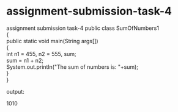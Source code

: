 # assignment-submission-task-4
assignment submission task-4
public class SumOfNumbers1  
{  
public static void main(String args[])   
{  
int n1 = 455, n2 = 555, sum;  
sum = n1 + n2;  
System.out.println("The sum of numbers is: "+sum);  
}  
}

output:

1010
